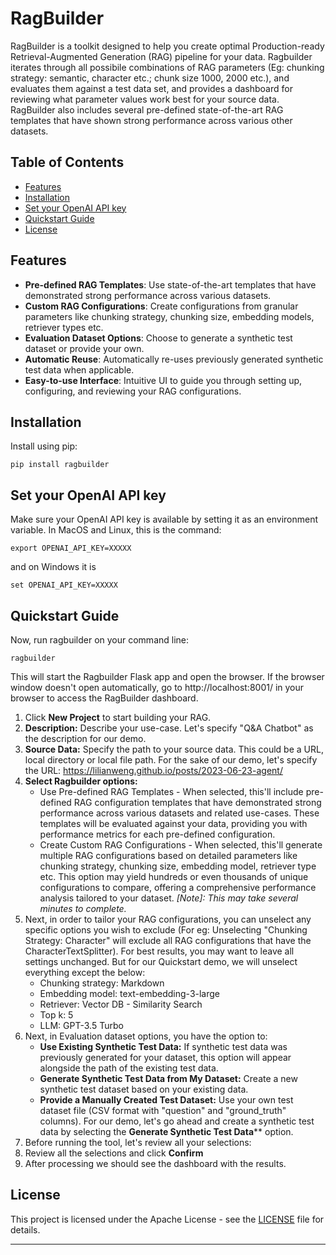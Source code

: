 # RagBuilder

RagBuilder is a toolkit designed to help you create optimal Production-ready Retrieval-Augmented Generation (RAG) pipeline for your data. Ragbuilder iterates through all possibile combinations of RAG parameters (Eg: chunking strategy: semantic, character etc.; chunk size 1000, 2000 etc.), and evaluates them against a test data set, and provides a dashboard for reviewing what parameter values work best for your source data. RagBuilder also includes several pre-defined state-of-the-art RAG templates that have shown strong performance across various other datasets.

## Table of Contents

- [Features](#features)
- [Installation](#installation)
- [Set your OpenAI API key](#set-your-openai-api-key)
- [Quickstart Guide](#quickstart-guide)
- [License](#license)

## Features

- **Pre-defined RAG Templates**: Use state-of-the-art templates that have demonstrated strong performance across various datasets.
- **Custom RAG Configurations**: Create configurations from granular parameters like chunking strategy, chunking size, embedding models, retriever types etc.
- **Evaluation Dataset Options**: Choose to generate a synthetic test dataset or provide your own.
- **Automatic Reuse**: Automatically re-uses previously generated synthetic test data when applicable.
- **Easy-to-use Interface**: Intuitive UI to guide you through setting up, configuring, and reviewing your RAG configurations.


## Installation

Install using pip:

```
pip install ragbuilder
```

## Set your OpenAI API key

Make sure your OpenAI API key is available by setting it as an environment variable. In MacOS and Linux, this is the command:

```
export OPENAI_API_KEY=XXXXX
```

and on Windows it is

```
set OPENAI_API_KEY=XXXXX
```

## Quickstart Guide

Now, run ragbuilder on your command line:

```
ragbuilder
```

This will start the Ragbuilder Flask app and open the browser. If the browser window doesn't open automatically, go to http://localhost:8001/ in your browser to access the RagBuilder dashboard.

1. Click **New Project** to start building your RAG.
2. **Description:** Describe your use-case. Let's specify "Q&A Chatbot" as the description for our demo.
3. **Source Data:** Specify the path to your source data. This could be a URL, local directory or local file path. For the sake of our demo, let's specify the URL: https://lilianweng.github.io/posts/2023-06-23-agent/
4. **Select Ragbuilder options:** 
   - Use Pre-defined RAG Templates - When selected, this'll include pre-defined RAG configuration templates that have demonstrated strong performance across various datasets and related use-cases. These templates will be evaluated against your data, providing you with performance metrics for each pre-defined configuration.
   - Create Custom RAG Configurations - When selected, this'll generate multiple RAG configurations based on detailed parameters like chunking strategy, chunking size, embedding model, retriever type etc. This option may yield hundreds or even thousands of unique configurations to compare, offering a comprehensive performance analysis tailored to your dataset. *[Note]: This may take several minutes to complete.*
5. Next, in order to tailor your RAG configurations, you can unselect any specific options you wish to exclude (For eg: Unselecting "Chunking Strategy: Character" will exclude all RAG configurations that have the CharacterTextSplitter). For best results, you may want to leave all settings unchanged. But for our Quickstart demo, we will unselect everything except the below:
    - Chunking strategy: Markdown
    - Embedding model: text-embedding-3-large
    - Retriever: Vector DB - Similarity Search
    - Top k: 5
    - LLM: GPT-3.5 Turbo
6. Next, in Evaluation dataset options, you have the option to:
    - **Use Existing Synthetic Test Data:** If synthetic test data was previously generated for your dataset, this option will appear alongside the path of the existing test data.
    - **Generate Synthetic Test Data from My Dataset:** Create a new synthetic test dataset based on your existing data.
    - **Provide a Manually Created Test Dataset:** Use your own test dataset file (CSV format with "question" and "ground_truth" columns).
    For our demo, let's go ahead and create a synthetic test data by selecting the **Generate Synthetic Test Data**** option.
7. Before running the tool, let's review all your selections:
8. Review all the selections and click **Confirm**
9. After processing we should see the dashboard with the results.

## License

This project is licensed under the Apache License - see the [LICENSE](LICENSE) file for details.

---